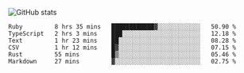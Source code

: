 ![GitHub stats](https://github-readme-stats.vercel.app/api?username=ksk001100&show_icons=true&theme=tokyonight)

<!--START_SECTION:waka-->

```text
Ruby         8 hrs 35 mins   ████████████▓░░░░░░░░░░░░   50.90 %
TypeScript   2 hrs 3 mins    ███░░░░░░░░░░░░░░░░░░░░░░   12.18 %
Text         1 hr 23 mins    ██░░░░░░░░░░░░░░░░░░░░░░░   08.28 %
CSV          1 hr 12 mins    █▓░░░░░░░░░░░░░░░░░░░░░░░   07.15 %
Rust         55 mins         █▒░░░░░░░░░░░░░░░░░░░░░░░   05.46 %
Markdown     27 mins         ▓░░░░░░░░░░░░░░░░░░░░░░░░   02.75 %
```

<!--END_SECTION:waka-->
